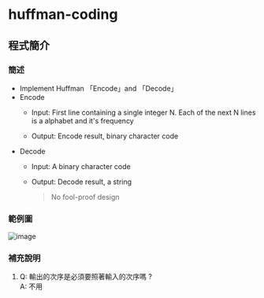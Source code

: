 # huffman-coding

## 程式簡介
### 簡述
* Implement Huffman 「Encode」and 「Decode」
* Encode
  * Input: First line containing a single integer N. Each of the next N lines is a alphabet and it's frequency
  
  * Output: Encode result, binary character code 
* Decode
  * Input: A binary character code 
  
  * Output: Decode result, a string
    > No fool-proof design
### 範例圖
![image](https://user-images.githubusercontent.com/93152909/145950286-9af21b28-e437-470d-86e4-f9482d190c20.png)

### 補充說明
1. Q: 輸出的次序是必須要照著輸入的次序嗎 ?   
A: 不用

